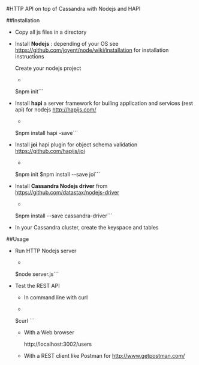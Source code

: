 
#HTTP API on top of Cassandra with Nodejs and HAPI


##Installation

- Copy all js files in a directory

- Install **Nodejs** : depending of your OS see https://github.com/joyent/node/wiki/installation for installation instructions

  Create your nodejs project
  - ```
  $npm init```


- Install **hapi** a server framework for builing application and services (rest api) for nodejs http://hapijs.com/

  - ```
  $npm install hapi -save```

- Install **joi** hapi plugin for object schema validation https://github.com/hapijs/joi

  - ```
  $npm init
  $npm install --save joi```

- Install **Cassandra Nodejs driver** from https://github.com/datastax/nodejs-driver
  - ```
  $npm install --save cassandra-driver```

- In your Cassandra cluster, create the keyspace and tables

##Usage

- Run HTTP Nodejs server

  - ```
  $node server.js```

- Test the REST API

  - In command line with curl

  - ```
  $curl  ```

  - With a Web browser

      http://localhost:3002/users

  - With a REST client like Postman for http://www.getpostman.com/
